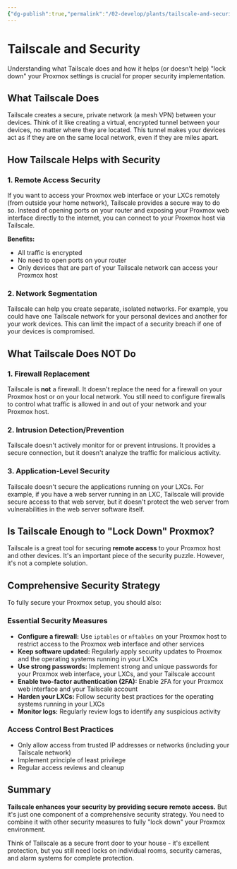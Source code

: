 ```yaml
---
{"dg-publish":true,"permalink":"/02-develop/plants/tailscale-and-security/","title":"Tailscale and Security","tags":["tailscale","security","vpn","network-security","remote-access"]}
---
```



# Tailscale and Security

Understanding what Tailscale does and how it helps (or doesn't help) "lock down" your Proxmox settings is crucial for proper security implementation.

## What Tailscale Does

Tailscale creates a secure, private network (a mesh VPN) between your devices. Think of it like creating a virtual, encrypted tunnel between your devices, no matter where they are located. This tunnel makes your devices act as if they are on the same local network, even if they are miles apart.

## How Tailscale Helps with Security

### 1. Remote Access Security
If you want to access your Proxmox web interface or your LXCs remotely (from outside your home network), Tailscale provides a secure way to do so. Instead of opening ports on your router and exposing your Proxmox web interface directly to the internet, you can connect to your Proxmox host via Tailscale.

**Benefits:**
- All traffic is encrypted
- No need to open ports on your router
- Only devices that are part of your Tailscale network can access your Proxmox host

### 2. Network Segmentation
Tailscale can help you create separate, isolated networks. For example, you could have one Tailscale network for your personal devices and another for your work devices. This can limit the impact of a security breach if one of your devices is compromised.

## What Tailscale Does NOT Do

### 1. Firewall Replacement
Tailscale is **not** a firewall. It doesn't replace the need for a firewall on your Proxmox host or on your local network. You still need to configure firewalls to control what traffic is allowed in and out of your network and your Proxmox host.

### 2. Intrusion Detection/Prevention
Tailscale doesn't actively monitor for or prevent intrusions. It provides a secure connection, but it doesn't analyze the traffic for malicious activity.

### 3. Application-Level Security
Tailscale doesn't secure the applications running on your LXCs. For example, if you have a web server running in an LXC, Tailscale will provide secure access to that web server, but it doesn't protect the web server from vulnerabilities in the web server software itself.

## Is Tailscale Enough to "Lock Down" Proxmox?

Tailscale is a great tool for securing **remote access** to your Proxmox host and other devices. It's an important piece of the security puzzle. However, it's not a complete solution.

## Comprehensive Security Strategy

To fully secure your Proxmox setup, you should also:

### Essential Security Measures
- **Configure a firewall:** Use `iptables` or `nftables` on your Proxmox host to restrict access to the Proxmox web interface and other services
- **Keep software updated:** Regularly apply security updates to Proxmox and the operating systems running in your LXCs
- **Use strong passwords:** Implement strong and unique passwords for your Proxmox web interface, your LXCs, and your Tailscale account
- **Enable two-factor authentication (2FA):** Enable 2FA for your Proxmox web interface and your Tailscale account
- **Harden your LXCs:** Follow security best practices for the operating systems running in your LXCs
- **Monitor logs:** Regularly review logs to identify any suspicious activity

### Access Control Best Practices
- Only allow access from trusted IP addresses or networks (including your Tailscale network)
- Implement principle of least privilege
- Regular access reviews and cleanup

## Summary

**Tailscale enhances your security by providing secure remote access.** But it's just one component of a comprehensive security strategy. You need to combine it with other security measures to fully "lock down" your Proxmox environment.

Think of Tailscale as a secure front door to your house - it's excellent protection, but you still need locks on individual rooms, security cameras, and alarm systems for complete protection.

